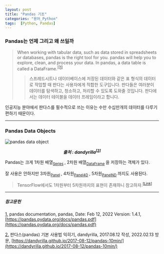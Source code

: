 ```yaml
---
layout: post
title: "Pandas 기초"
categories: "용어_Python"
tags:  [Python, Pandas]
---
```


### Pandas는 언제 그리고 왜 쓰일까
> When working with tabular data, such as data stored in spreadsheets or databases, pandas is the right tool for you.
pandas will help you to explore, clean, and process your data. In pandas, a data table is called a DataFrame.<sup>[<a href="#footnote_1_1" name="footnote_1_2">[1]</a></sup>
>> 스프레드시트나 데이터베이스에 저장된 데이터와 같은 표 형식의 데이터로 작업할 때 판다는 사용자에게 적합한 도구입니다.
판다들은 여러분이 데이터를 탐색하고, 청소하고, 처리할 수 있도록 도와줄 것입니다. 판다에서는 데이터 테이블을 데이터 프레임이라고 합니다.

인공지능 분야에서 판다스를 필수적으로 쓰는 이유는 수만 수십만개의 데이터를 다루기 편하기 때문이다.

---

### Pandas Data Objects

![pandas data object](https://dandyrilla.github.io/images/2017-08-12/fig0.png) 
<div style="text-align: center; font-weight: bold; font-style: italic">출처 : dandyrilla<sup><a href="#footnote_2_1" name="footnote_2_2">[2]</a></sup></div>

Pandas는 크게 1차원 배열<sub>[Series](https://maizer2.github.io/용어_python/2022/02/12/(Pandas)Series.html) </sub>, 2차원 배열<sub>[DataFrame](https://maizer2.github.io/용어_python/2022/02/11/(Pandas)DataFrame.html) </sub>을 저장하는 객체가 있다.  

잘 사용은 안하지만 3차원<sub>[Panel](https://pandas.pydata.org/pandas-docs/version/0.17.0/dsintro.html#panel) </sub>, 4차원<sub>[Panel4D](https://pandas.pydata.org/pandas-docs/version/0.17.0/dsintro.html#panel4d-experimental) </sub>, 5차원<sub>[PanelND](https://pandas.pydata.org/pandas-docs/version/0.17.0/dsintro.html#panelnd-experimental) </sub>까지도 사용된다.

> TensorFlow에서도 1차원부터 5차원까지의 표현이 존재하니 참고하자.<sup>[[Link]](https://maizer2.github.io/용어_인공지능/2022/01/24/신경망을-위한-데이터-표현.html) </sup>


---

##### 참고문헌

<a href="#footnote_1_2" name="footnote_1_1">1.</a> pandas documentation, pandas, Date: Feb 12, 2022 Version: 1.4.1, [https://pandas.pydata.org/docs/pandas.pdf](https://pandas.pydata.org/docs/pandas.pdf)

<a href="#footnote_2_2" name="footnote_2_1">2.</a> 판다스(pandas) 기본 사용법 익히기, dandyrilla, 2017.08.12 작성, 2022.02.13 방문, [https://dandyrilla.github.io/2017-08-12/pandas-10min/](https://dandyrilla.github.io/2017-08-12/pandas-10min/)
